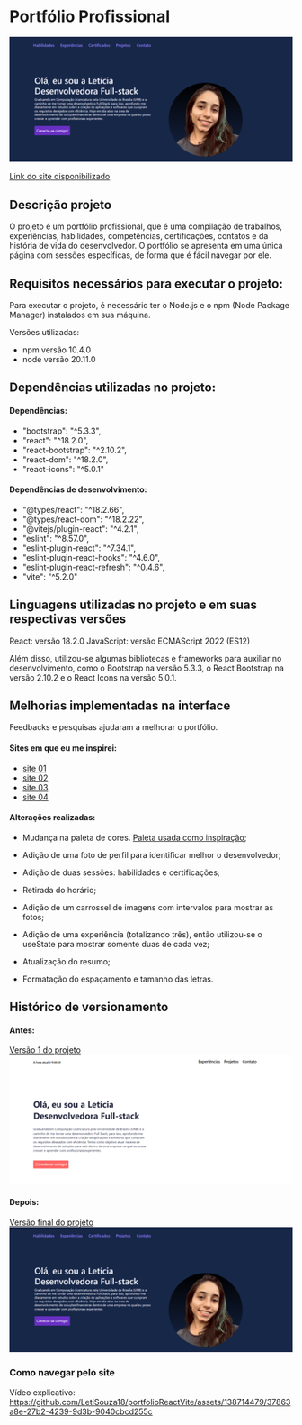 # Portfólio Profissional
<img src="./assets/site-atual.png">

[Link do site disponibilizado](https://portfoliodev-leticiasouza.vercel.app)


## Descrição projeto
O projeto é um portfólio profissional, que é uma compilação de trabalhos, experiências, habilidades, competências, certificações, contatos e da história de vida do desenvolvedor. O portfólio se apresenta em uma única página com sessões específicas, de forma que é fácil navegar por ele. 


## Requisitos necessários para executar o projeto:
Para executar o projeto, é necessário ter o Node.js e o npm (Node Package Manager) instalados em sua máquina.

Versões utilizadas:
- npm versão 10.4.0
- node versão 20.11.0


## Dependências utilizadas no projeto:

#### Dependências:
- "bootstrap": "^5.3.3",
- "react": "^18.2.0",
- "react-bootstrap": "^2.10.2",
- "react-dom": "^18.2.0",
- "react-icons": "^5.0.1"

#### Dependências de desenvolvimento:
- "@types/react": "^18.2.66",
- "@types/react-dom": "^18.2.22",
- "@vitejs/plugin-react": "^4.2.1",
- "eslint": "^8.57.0",
- "eslint-plugin-react": "^7.34.1",
- "eslint-plugin-react-hooks": "^4.6.0",
- "eslint-plugin-react-refresh": "^0.4.6",
- "vite": "^5.2.0"


## Linguagens utilizadas no projeto e em suas respectivas versões
React: versão 18.2.0
JavaScript: versão ECMAScript 2022 (ES12)

Além disso, utilizou-se algumas bibliotecas e frameworks para auxiliar no desenvolvimento, como o Bootstrap na versão 5.3.3, o React Bootstrap na versão 2.10.2 e o React Icons na versão 5.0.1.


## Melhorias implementadas na interface
Feedbacks e pesquisas ajudaram a melhorar o portfólio. 
#### Sites em que eu me inspirei:
- [site 01](https://brittanychiang.com)
- [site 02](https://mattfarley.ca)
- [site 03](https://olaolu.dev)
- [site 04](https://www.adhamdannaway.com)


#### Alterações realizadas:
- Mudança na paleta de cores. [Paleta usada como inspiração](https://coolors.co/palette/012a4a-013a63-01497c-014f86-2a6f97-2c7da0-468faf-61a5c2-89c2d9-a9d6e5);

- Adição de uma foto de perfil para identificar melhor o desenvolvedor;

- Adição de duas sessões: habilidades e certificações;

- Retirada do horário;

- Adição de um carrossel de imagens com intervalos para mostrar as fotos;

- Adição de uma experiência (totalizando três), então utilizou-se o useState para mostrar somente duas de cada vez;

- Atualização do resumo;

- Formatação do espaçamento e tamanho das letras.


## Histórico de versionamento 
#### Antes:
[Versão 1 do projeto](https://portfoliodevleticiasouza.netlify.app)
<img src="./assets/site-antigo.png">

#### Depois:
[Versão final do projeto](https://portfoliodev-leticiasouza.vercel.app)
<img src="./assets/site-atual.png">


### Como navegar pelo site
Vídeo explicativo:
https://github.com/LetiSouza18/portfolioReactVite/assets/138714479/37863a8e-27b2-4239-9d3b-9040cbcd255c


